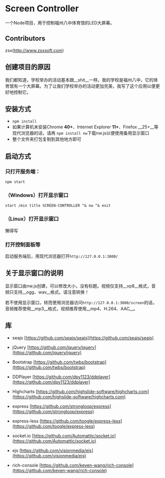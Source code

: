 ﻿Screen Controller
================

一个Node项目，用于控制福州八中体育馆的LED大屏幕。

## Contributors
zsx(http://www.zsxsoft.com)

## 创建项目的原因

我们都知道，学校举办的活动基本跟__shit__一样。我的学校是福州八中，它的体育馆有一个大屏幕。为了让我们学校举办的活动更加完美，我写了这个应用以便更好地控制它。

## 安装方式
* ``npm install``
* 如果计算机未安装Chrome __40+__、Internet Explorer __11+__、Firefox __25+__等现代浏览器的话，请再
``npm install nw``下载nw.js以便使用备用显示窗口
* 整个文件夹打包复制到其他地方即可

## 启动方式

### 只打开服务端：

``npm start``
### （Windows）打开显示窗口

``start /min title SCREEN-CONTROLLER ^& nw ^& exit``

### （Linux）打开显示窗口
懒得写

### 打开控制面板等

启动服务端后，用现代浏览器打开``http://127.0.0.1:3000/``

## 关于显示窗口的说明

显示窗口由nw.js创建，可以修改大小，没有标题。视频仅支持__vp8__格式，音频只支持__ogg、wav__格式。请注意转换！

若不使用显示窗口，转而使用浏览器访问``http://127.0.0.1:3000/screen``的话，音频推荐使用__mp3__格式，视频推荐使用__mp4、H.264、AAC__。

## 库

* seajs [https://github.com/seajs/seajs](https://github.com/seajs/seajs)
* jQuery [https://github.com/jquery/jquery](https://github.com/jquery/jquery)
* Bootstrap [https://github.com/twbs/bootstrap](https://github.com/twbs/bootstrap)
* DDPlayer [https://github.com/dpy1123/ddplayer](https://github.com/dpy1123/ddplayer)
* Highcharts [https://github.com/highslide-software/highcharts.com](https://github.com/highslide-software/highcharts.com) 



* express [https://github.com/strongloop/express](https://github.com/strongloop/express)
* express-less [https://github.com/toogle/express-less](https://github.com/toogle/express-less)
* socket.io [https://github.com/Automattic/socket.io](https://github.com/Automattic/socket.io)
* ejs [https://github.com/visionmedia/ejs](https://github.com/visionmedia/ejs)
* rich-console [https://github.com/keven-wang/rich-console](https://github.com/keven-wang/rich-console)